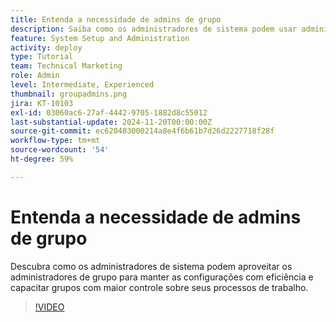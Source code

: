 ```yaml
---
title: Entenda a necessidade de admins de grupo
description: Saiba como os administradores de sistema podem usar administradores de grupo para ajudar a manter as configurações do [!DNL Workfront] e, ao mesmo tempo, conceder aos grupos mais controle sobre o trabalho.
feature: System Setup and Administration
activity: deploy
type: Tutorial
team: Technical Marketing
role: Admin
level: Intermediate, Experienced
thumbnail: groupadmins.png
jira: KT-10103
exl-id: 03060ac6-27af-4442-9705-1882d8c55012
last-substantial-update: 2024-11-20T00:00:00Z
source-git-commit: ec620483000214a8e4f6b61b7d26d2227718f28f
workflow-type: tm+mt
source-wordcount: '54'
ht-degree: 59%

---
```


# Entenda a necessidade de admins de grupo

Descubra como os administradores de sistema podem aproveitar os administradores de grupo para manter as configurações com eficiência e capacitar grupos com maior controle sobre seus processos de trabalho.

>[!VIDEO](https://video.tv.adobe.com/v/3439323/?quality=12&learn=on)


